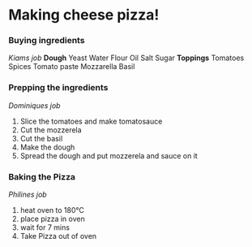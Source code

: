 # Making cheese pizza! 

### Buying ingredients
_Kiams job_
**Dough**
Yeast
Water
Flour
Oil
Salt
Sugar
**Toppings**
Tomatoes
Spices
Tomato paste
Mozzarella
Basil

### Prepping the ingredients
_Dominiques job_
1. Slice the tomatoes and make tomatosauce
2. Cut the mozzerela
3. Cut the basil
4. Make the dough
5. Spread the dough and put mozzerela and sauce on it 

### Baking the Pizza 
_Philines job_ 
1. heat oven to 180°C
2. place pizza in oven 
3. wait for 7 mins
4. Take Pizza out of oven
